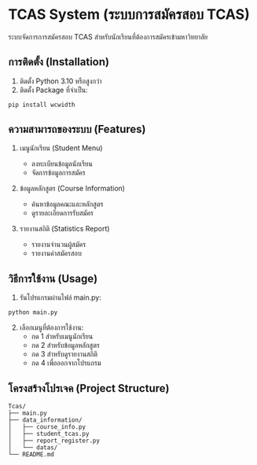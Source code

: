 # TCAS System (ระบบการสมัครสอบ TCAS)

ระบบจัดการการสมัครสอบ TCAS สำหรับนักเรียนที่ต้องการสมัครเข้ามหาวิทยาลัย

## การติดตั้ง (Installation)

1. ติดตั้ง Python 3.10 หรือสูงกว่า
2. ติดตั้ง Package ที่จำเป็น:
```bash
pip install wcwidth
```

## ความสามารถของระบบ (Features)

1. เมนูนักเรียน (Student Menu)
   - ลงทะเบียนข้อมูลนักเรียน
   - จัดการข้อมูลการสมัคร

2. ข้อมูลหลักสูตร (Course Information)
   - ค้นหาข้อมูลคณะและหลักสูตร
   - ดูรายละเอียดการรับสมัคร

3. รายงานสถิติ (Statistics Report)
   - รายงานจำนวนผู้สมัคร
   - รายงานค่าสมัครสอบ

## วิธีการใช้งาน (Usage)

1. รันโปรแกรมผ่านไฟล์ main.py:
```bash
python main.py
```

2. เลือกเมนูที่ต้องการใช้งาน:
   - กด 1 สำหรับเมนูนักเรียน
   - กด 2 สำหรับข้อมูลหลักสูตร
   - กด 3 สำหรับดูรายงานสถิติ
   - กด 4 เพื่อออกจากโปรแกรม

## โครงสร้างโปรเจค (Project Structure)

```
Tcas/
├── main.py
├── data_information/
│   ├── course_info.py
│   ├── student_tcas.py
│   ├── report_register.py
│   └── datas/
└── README.md
```

